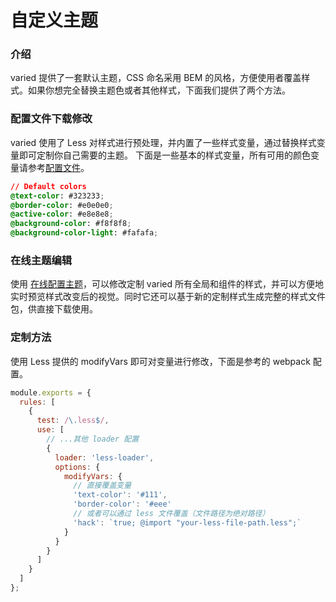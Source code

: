 # 自定义主题

### 介绍
varied 提供了一套默认主题，CSS 命名采用 BEM 的风格，方便使用者覆盖样式。如果你想完全替换主题色或者其他样式，下面我们提供了两个方法。

### 配置文件下载修改
varied 使用了 Less 对样式进行预处理，并内置了一些样式变量，通过替换样式变量即可定制你自己需要的主题。
下面是一些基本的样式变量，所有可用的颜色变量请参考[配置文件](https://github.com/variedjs/varied-mobile/blob/master/src/style/theme.less)。
```css
// Default colors
@text-color: #323233;
@border-color: #e0e0e0;
@active-color: #e8e8e8;
@background-color: #f8f8f8;
@background-color-light: #fafafa;
```

### 在线主题编辑
使用 [在线配置主题](#/onlineConfig)，可以修改定制 varied 所有全局和组件的样式，并可以方便地实时预览样式改变后的视觉。同时它还可以基于新的定制样式生成完整的样式文件包，供直接下载使用。

### 定制方法
使用 Less 提供的 modifyVars 即可对变量进行修改，下面是参考的 webpack 配置。

```js
module.exports = {
  rules: [
    {
      test: /\.less$/,
      use: [
        // ...其他 loader 配置
        {
          loader: 'less-loader',
          options: {
            modifyVars: {
              // 直接覆盖变量
              'text-color': '#111',
              'border-color': '#eee'
              // 或者可以通过 less 文件覆盖（文件路径为绝对路径）
              'hack': `true; @import "your-less-file-path.less";`
            }
          }
        }
      ]
    }
  ]
};
```
